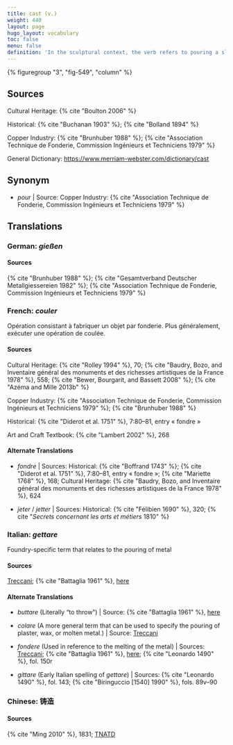 ```yaml
---
title: cast (v.)
weight: 440
layout: page
hugo_layout: vocabulary
toc: false
menu: false
definition: 'In the sculptural context, the verb refers to pouring a slurry or liquefied material (e.g., plaster, wax, metal) into a hollow matrix or mold that will determine the shape of the material in order to produce a cast (n.).'
---
```


{% figuregroup "3", "fig-549", "column" %}

## Sources

Cultural Heritage: {% cite "Boulton 2006" %}

Historical: {% cite "Buchanan 1903" %}; {% cite "Bolland 1894" %}

Copper Industry: {% cite "Brunhuber 1988" %}; {% cite "Association Technique de Fonderie, Commission Ingénieurs et Techniciens 1979" %}

General Dictionary: <https://www.merriam-webster.com/dictionary/cast>

## Synonym

- *pour* | Source: Copper Industry: {% cite "Association Technique de Fonderie, Commission Ingénieurs et Techniciens 1979" %}

## Translations

<div class="accordion">

### **German**: *gießen*

#### Sources

{% cite "Brunhuber 1988" %}; {% cite "Gesamtverband Deutscher Metallgiessereien 1982" %}; {% cite "Association Technique de Fonderie, Commission Ingénieurs et Techniciens 1979" %}

### **French**: *couler*

Opération consistant à fabriquer un objet par fonderie. Plus généralement, exécuter une opération de coulée.

#### Sources

Cultural Heritage: {% cite "Rolley 1994" %}, 70; {% cite "Baudry, Bozo, and Inventaire général des monuments et des richesses artistiques de la France 1978" %}, 558; {% cite "Bewer, Bourgarit, and Bassett 2008" %}; {% cite "Azéma and Mille 2013b" %}

Copper Industry: {% cite "Association Technique de Fonderie, Commission Ingénieurs et Techniciens 1979" %}; {% cite "Brunhuber 1988" %}

Historical: {% cite "Diderot et al. 1751" %}, 7:80–81, entry « fondre »

Art and Craft Textbook: {% cite "Lambert 2002" %}, 268

#### Alternate Translations

- *fondre* | Sources: Historical: {% cite "Boffrand 1743" %}; {% cite "Diderot et al. 1751" %}, 7:80–81, entry « fondre »; {% cite "Mariette 1768" %}, 168; Cultural Heritage: {% cite "Baudry, Bozo, and Inventaire général des monuments et des richesses artistiques de la France 1978" %}, 624

- *jeter* / *jetter* | Sources: Historical: {% cite "Félibien 1690" %}, 320; {% cite "*Secrets concernant les arts et métiers* 1810" %}

### **Italian**: *gettare*

Foundry-specific term that relates to the pouring of metal

#### Sources

[Treccani](http://www.treccani.it/vocabolario/gettare/); {% cite "Battaglia 1961" %}, [here](http://www.gdli.it/pdf_viewer/Scripts/pdf.js/web/viewer.asp?file=/PDF/GDLI06/GDLI_06_ocr_726.pdf&parola=gettare)

#### Alternate Translations

- *buttare* (Literally “to throw”) | Source: {% cite "Battaglia 1961" %}, [here](http://www.gdli.it/JPG/GDLI02/00000472.jpg)

- *colare* (A more general term that can be used to specify the pouring of plaster, wax, or molten metal.) | Source:
[Treccani](https://www.treccani.it/vocabolario/colare1/)

- *fondere* (Used in reference to the melting of the metal) | Sources: [Treccani](http://www.treccani.it/vocabolario/fondere/); {% cite "Battaglia 1961" %}, [here](http://www.gdli.it/pdf_viewer/Scripts/pdf.js/web/viewer.asp?file=/PDF/GDLI06/GDLI_06_ocr_137.pdf&parola=fondere); {% cite "Leonardo 1490" %}, fol. 150r

- *gittare* (Early Italian spelling of *gettare*) | Sources: {% cite "Leonardo 1490" %}, fol. 143; {% cite "Biringuccio [1540] 1990" %}, fols. 89v–90

### **Chinese**: 铸造

#### Sources

{% cite "Ming 2010" %}, 1831; [TNATD](https://terms.naer.edu.tw/detail/11563468/?index=2)

</div>
